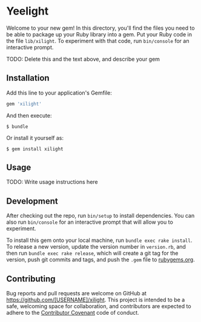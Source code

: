 # Yeelight

Welcome to your new gem! In this directory, you'll find the files you need to be able to package up your Ruby library into a gem. Put your Ruby code in the file `lib/xilight`. To experiment with that code, run `bin/console` for an interactive prompt.

TODO: Delete this and the text above, and describe your gem

## Installation

Add this line to your application's Gemfile:

```ruby
gem 'xilight'
```

And then execute:

    $ bundle

Or install it yourself as:

    $ gem install xilight

## Usage

TODO: Write usage instructions here

## Development

After checking out the repo, run `bin/setup` to install dependencies. You can also run `bin/console` for an interactive prompt that will allow you to experiment.

To install this gem onto your local machine, run `bundle exec rake install`. To release a new version, update the version number in `version.rb`, and then run `bundle exec rake release`, which will create a git tag for the version, push git commits and tags, and push the `.gem` file to [rubygems.org](https://rubygems.org).

## Contributing

Bug reports and pull requests are welcome on GitHub at https://github.com/[USERNAME]/xilight. This project is intended to be a safe, welcoming space for collaboration, and contributors are expected to adhere to the [Contributor Covenant](http://contributor-covenant.org) code of conduct.

